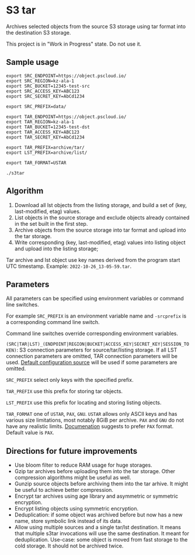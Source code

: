 # S3 tar

Archives selected objects from the source S3 storage using tar format into the
destination S3 storage.

This project is in "Work in Progress" state. Do not use it.

## Sample usage

```
export SRC_ENDPOINT=https://object.pscloud.io/
export SRC_REGION=kz-ala-1
export SRC_BUCKET=12345-test-src
export SRC_ACCESS_KEY=ABC123
export SRC_SECRET_KEY=AbCd1234

export SRC_PREFIX=data/

export TAR_ENDPOINT=https://object.pscloud.io/
export TAR_REGION=kz-ala-1
export TAR_BUCKET=12345-test-dst
export TAR_ACCESS_KEY=ABC123
export TAR_SECRET_KEY=AbCd1234

export TAR_PREFIX=archive/tar/
export LST_PREFIX=archive/list/

export TAR_FORMAT=USTAR

./s3tar
```

## Algorithm

1. Download all lst objects from the listing storage, and build a set of (key,
   last-modified, etag) values.
2. List objects in the source storage and exclude objects already contained in
   the set built in the first step.
3. Archive objects from the source storage into tar format and upload into the
   tar storage.
4. Write corresponding (key, last-modified, etag) values into listing object and
   upload into the listing storage;

Tar archive and lst object use key names derived from the program start UTC
timestamp. Example: `2022-10-26_13-05-59.tar`.

## Parameters

All parameters can be specified using environment variables or command line
switches.

For example `SRC_PREFIX` is an environment variable name and `-srcprefix` is a
corresponding command line switch.

Command line switches override corresponding environment variables.

`(SRC|TAR|LST)_(ENDPOINT|REGION|BUCKET|ACCESS_KEY|SECRET_KEY|SESSION_TOKEN)`: S3
connection parameters for source/tar/listing storage. If all LST connection
parameters are omitted, TAR connection parameters will be used.
[Default configuration source](https://pkg.go.dev/github.com/aws/aws-sdk-go-v2/config)
will be used if some parameters are omitted.

`SRC_PREFIX` select only keys with the specified prefix.

`TAR_PREFIX` use this prefix for storing tar objects.

`LST_PREFIX` use this prefix for locating and storing listing objects.

`TAR_FORMAT` one of `USTAR`, `PAX`, `GNU`. `USTAR` allows only ASCII keys and
has various size limitations, most notably 8GiB per archive. `PAX` and `GNU` do
not have any realistic limits.
[Documenation](https://pkg.go.dev/archive/tar#Format) suggests to prefer `PAX`
format. Default value is `PAX`.

## Directions for future improvements

- Use bloom filter to reduce RAM usage for huge storages.
- Gzip tar archives before uploading them into the tar storage. Other
  compression algorithms might be useful as well.
- Gunzip source objects before archiving them into the tar arhive. It might be
  useful to achieve better compression.
- Encrypt tar archives using age library and asymmetric or symmetric encryption.
- Encrypt listing objects using symmetric encryption.
- Deduplication: if some object was archived before but now has a new name,
  store symbolic link instead of its data.
- Allow using multiple sources and a single tar/lst destination. It means that
  multiple s3tar invocations will use the same destination. It meant for
  deduplication. Use-case: some object is moved from fast storage to the cold
  storage. It should not be archived twice.
